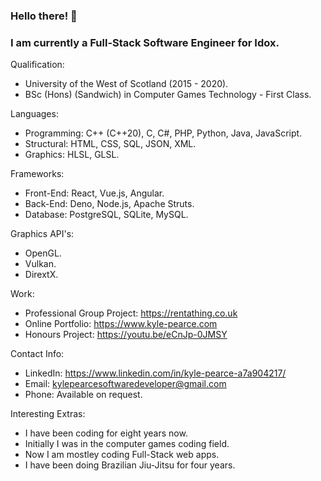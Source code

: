### Hello there! 👋
### I am currently a Full-Stack Software Engineer for Idox.

Qualification:
  - University of the West of Scotland (2015 - 2020).
  - BSc (Hons) (Sandwich) in Computer Games Technology - First Class.

Languages:
  - Programming: C++ (C++20), C, C#, PHP, Python, Java, JavaScript.
  - Structural: HTML, CSS, SQL, JSON, XML.
  - Graphics: HLSL, GLSL.

Frameworks:
  - Front-End: React, Vue.js, Angular.
  - Back-End: Deno, Node.js, Apache Struts.
  - Database: PostgreSQL, SQLite, MySQL.

Graphics API's:
  - OpenGL.
  - Vulkan.
  - DirextX.

Work:
  - Professional Group Project: https://rentathing.co.uk
  - Online Portfolio: https://www.kyle-pearce.com
  - Honours Project: https://youtu.be/eCnJp-0JMSY

Contact Info:
  - LinkedIn: https://www.linkedin.com/in/kyle-pearce-a7a904217/
  - Email: kylepearcesoftwaredeveloper@gmail.com
  - Phone: Available on request.

Interesting Extras:
  - I have been coding for eight years now.
  - Initially I was in the computer games coding field.
  - Now I am mostley coding Full-Stack web apps.
  - I have been doing Brazilian Jiu-Jitsu for four years.
